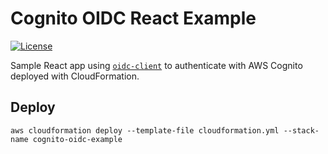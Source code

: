 # Cognito OIDC React Example

[![License](http://img.shields.io/:license-mit-blue.svg)](https://github.com/anttiviljami/cognito-oidc-react-example/blob/master/LICENSE)

Sample React app using [`oidc-client`](https://github.com/IdentityModel/oidc-client-js) to authenticate with AWS Cognito deployed with CloudFormation.

## Deploy

```
aws cloudformation deploy --template-file cloudformation.yml --stack-name cognito-oidc-example
```
